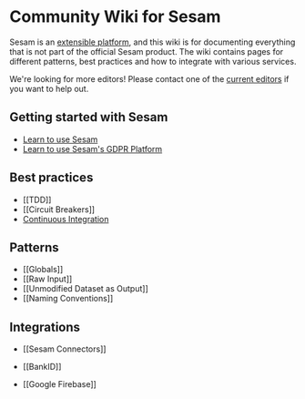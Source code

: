 # Community Wiki for Sesam

Sesam is an [extensible platform](https://docs.sesam.io/extension-points.html), and this wiki is for documenting everything that is not part of the official Sesam product. The wiki contains pages for different patterns, best practices and how to integrate with various services.

We're looking for more editors! Please contact one of the [current editors](https://github.com/orgs/sesam-community/people) if you want to help out.

## Getting started with Sesam
- [Learn to use Sesam](https://github.com/sesam-community/wiki/wiki/Getting-started)
- [Learn to use Sesam's GDPR Platform](https://github.com/sesam-community/wiki/wiki/GDPR-Platform)

## Best practices
- [[TDD]]
- [[Circuit Breakers]]
- [Continuous Integration](https://github.com/sesam-community/wiki/wiki/Continuous-Intergration)

## Patterns
- [[Globals]]
- [[Raw Input]]
- [[Unmodified Dataset as Output]]
- [[Naming Conventions]]

## Integrations
- [[Sesam Connectors]]

- [[BankID]]
- [[Google Firebase]]